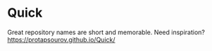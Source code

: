 # Quick
Great repository names are short and memorable. Need inspiration?
 https://protapsourov.github.io/Quick/
